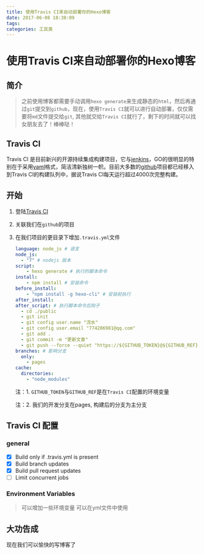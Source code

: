```yaml
---
title: 使用Travis CI来自动部署你的Hexo博客
date: 2017-06-08 18:38:09
tags:
categories: 工具类
---
```


# 使用Travis CI来自动部署你的Hexo博客

## 简介

> 之前使用博客都需要手动调用`hexo generate`来生成静态的`html`，然后再通过`git`提交到`github`，现在，使用`Travis CI`就可以进行自动部署，仅仅需要将`md`文件提交给`git`, 其他就交给`Travis CI`就行了，剩下的时间就可以找女朋友去了！棒棒哒！

## Travis CI

Travis CI 是目前新兴的开源持续集成构建项目，它与[jenkins](http://baike.baidu.com/item/jenkins)，GO的很明显的特别在于采用[yaml](http://baike.baidu.com/item/yaml)格式，简洁清新独树一帜。目前大多数的[github](http://baike.baidu.com/item/github)项目都已经移入到Travis CI的构建队列中，据说Travis CI每天运行超过4000次完整构建。

## 开始

1. 登陆[Travis CI](https://travis-ci.org/)

2. 关联我们在`github`的项目

3. 在我们项目的更目录下增加`.travis.yml`文件

   ```yaml
   language: node_js # 语言
   node_js:
     - "7" # nodejs 版本
   script:
       - hexo generate # 执行的脚本命令
   install:
       - npm install # 安装命令
   before_install:
       - "npm install -g hexo-cli" # 安装前执行
   after_install:
   after_script: # 执行脚本命令后钩子
     - cd ./public
     - git init
     - git config user.name "流水"
     - git config user.email "774206981@qq.com"
     - git add .
     - git commit -m "更新文章"
     - git push --force --quiet "https://${GITHUB_TOKEN}@${GITHUB_REF}" master:master
   branches: # 影响分支
     only:
       - pages
   cache:
     directories:
       - "node_modules"
   ```

   注：1.  `GITHUB_TOKEN`与`GITHUB_REF`是在`Travis CI`配置的环境变量

   注：2. 我们的开发分支在pages, 构建后的分支为主分支

## Travis CI 配置

### general

- [x] Build only if .travis.yml is present
- [x] Build branch updates
- [x] Build pull request updates
- [ ] Limit concurrent jobs

### Environment Variables

> 可以增加一些环境变量 可以在yml文件中使用



## 大功告成

现在我们可以愉快的写博客了